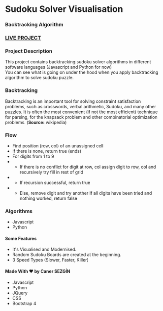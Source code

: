 # Sudoku Solver Visualisation
### Backtracking Algorithm

### [LIVE PROJECT](https://canersezgin.github.io/sudoku-solver/)

### Project Description
This project contains backtracking sudoku solver algorithms in different software languages (Javascript and Python for now) <br>
You can see what is going on under the hood when you apply backtracking algorithm to solve sudoku puzzle.

### Backtracking
Backtracking is an important tool for solving constraint satisfaction problems, such as crosswords, verbal arithmetic, Sudoku, and many other puzzles. It is often the most convenient (if not the most efficient) technique for parsing, for the knapsack problem and other combinatorial optimization problems.
(**Source:** wikipedia)

### Flow
* Find position (row, col) of an unassigned cell
* If there is none, return true (ends)
* For digits from 1 to 9
* - If there is no conflict for digit at row, col
assign digit to row, col and recursively try fill in rest of grid
* - If recursion successful, return true
* - Else, remove digit and try another
If all digits have been tried and nothing worked, return false

### Algorithms
* Javascript
* Python

#### Some Features
* It's Visualised and Modernised. 
* Random Sudoku Boards are created at the beginning.
* 3 Speed Types (Slower, Faster, Killer)

#### Made With ❤ by Caner SEZGİN 
* Javascript 
* Python 
* JQuery 
* CSS 
* Bootstrap 4